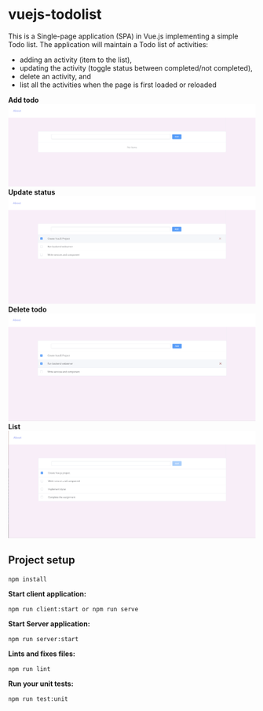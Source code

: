 # vuejs-todolist
This is a Single-page application (SPA) in Vue.js implementing a simple Todo list. The application will maintain a Todo list of activities:
* adding an activity (item to the list),
* updating the activity (toggle status between completed/not completed),
* delete an activity, and
* list all the activities when the page is first loaded or reloaded

**Add todo**
![table](screenshots/add.png)
**Update status**
![table](screenshots/update.png)
**Delete todo**
![table](screenshots/delete.png)
**List**
![table](screenshots/list.png)

## Project setup
```
npm install
```

**Start client application:**
```
npm run client:start or npm run serve
```
**Start Server application:**
```
npm run server:start
```

**Lints and fixes files:**
```
npm run lint
```

**Run your unit tests:**
```
npm run test:unit
```


